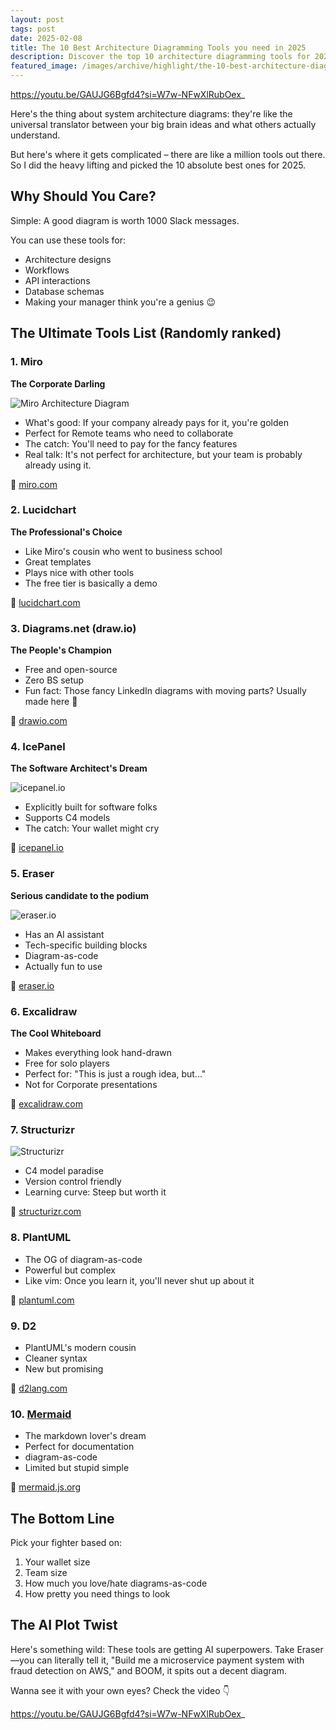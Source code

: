 ```yaml
---
layout: post
tags: post
date: 2025-02-08
title: The 10 Best Architecture Diagramming Tools you need in 2025 
description: Discover the top 10 architecture diagramming tools for 2025, from free options like draw.io to enterprise solutions like Miro. Compare features and capabilities to find the perfect tool for your team. 
featured_image: /images/archive/highlight/the-10-best-architecture-diagramming-tools-you-need-in-2025.png
---
```


https://youtu.be/GAUJG6Bgfd4?si=W7w-NFwXlRubOex_

Here's the thing about system architecture diagrams: they're like the universal translator between your big brain ideas and what others actually understand.

But here's where it gets complicated – there are like a million tools out there. So I did the heavy lifting and picked the 10 absolute best ones for 2025.

## Why Should You Care?

Simple: A good diagram is worth 1000 Slack messages. 

You can use these tools for:
- Architecture designs
- Workflows
- API interactions
- Database schemas
- Making your manager think you're a genius 😉

## The Ultimate Tools List (Randomly ranked)

### 1. Miro
**The Corporate Darling**

![Miro Architecture Diagram](/images/archive/architecture/diagrams/miro-sample.png)

- What's good: If your company already pays for it, you're golden
- Perfect for Remote teams who need to collaborate
- The catch: You'll need to pay for the fancy features
- Real talk: It's not perfect for architecture, but your team is probably already using it.

🔗 [miro.com](https://miro.com/?ref=guiferreira.me)

### 2. Lucidchart
**The Professional's Choice**
- Like Miro's cousin who went to business school
- Great templates
- Plays nice with other tools
- The free tier is basically a demo

🔗 [lucidchart.com](https://lucidchart.com/?ref=guiferreira.me)

### 3. Diagrams.net (draw.io)
**The People's Champion**
- Free and open-source
- Zero BS setup
- Fun fact: Those fancy LinkedIn diagrams with moving parts? Usually made here 🤫

🔗 [drawio.com](https://drawio.com/?ref=guiferreira.me)

### 4. IcePanel
**The Software Architect's Dream**

![icepanel.io](/images/archive/architecture/diagrams/icepanel-sample.jpg)

- Explicitly built for software folks
- Supports C4 models
- The catch: Your wallet might cry

🔗 [icepanel.io](https://icepanel.io/?ref=guiferreira.me)

### 5. Eraser
**Serious candidate to the podium**

![eraser.io](/images/archive/architecture/diagrams/eraser-sample.jpg)

- Has an AI assistant
- Tech-specific building blocks
- Diagram-as-code
- Actually fun to use

🔗 [eraser.io](https://eraser.io/?ref=guiferreira.me)

### 6. Excalidraw
**The Cool Whiteboard**
- Makes everything look hand-drawn
- Free for solo players
- Perfect for: "This is just a rough idea, but..."
- Not for Corporate presentations

🔗 [excalidraw.com](https://excalidraw.com/?ref=guiferreira.me)

### 7. Structurizr

![Structurizr](/images/archive/architecture/diagrams/structurizr-sample.png)

- C4 model paradise
- Version control friendly
- Learning curve: Steep but worth it

🔗 [structurizr.com](https://structurizr.com/?ref=guiferreira.me)

### 8. PlantUML
- The OG of diagram-as-code
- Powerful but complex
- Like vim: Once you learn it, you'll never shut up about it

🔗 [plantuml.com](https://plantuml.com/?ref=guiferreira.me)

### 9. D2
- PlantUML's modern cousin
- Cleaner syntax
- New but promising

🔗 [d2lang.com](https://d2lang.com/?ref=guiferreira.me)

### 10. [Mermaid](https://mermaid.js.org/)
- The markdown lover's dream
- Perfect for documentation
- diagram-as-code
- Limited but stupid simple

🔗 [mermaid.js.org](https://mermaid.js.org/?ref=guiferreira.me)

## The Bottom Line

Pick your fighter based on:
1. Your wallet size
2. Team size
3. How much you love/hate diagrams-as-code
4. How pretty you need things to look


## The AI Plot Twist

Here's something wild: These tools are getting AI superpowers. Take Eraser—you can literally tell it, "Build me a microservice payment system with fraud detection on AWS," and BOOM, it spits out a decent diagram.

Wanna see it with your own eyes? Check the video 👇

https://youtu.be/GAUJG6Bgfd4?si=W7w-NFwXlRubOex_